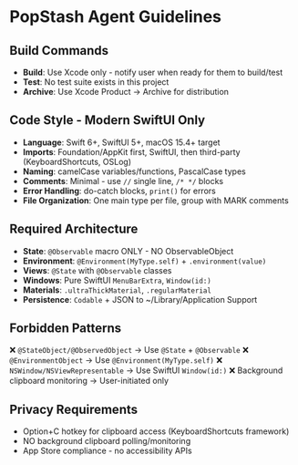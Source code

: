 # PopStash Agent Guidelines

## Build Commands
- **Build**: Use Xcode only - notify user when ready for them to build/test
- **Test**: No test suite exists in this project
- **Archive**: Use Xcode Product → Archive for distribution

## Code Style - Modern SwiftUI Only
- **Language**: Swift 6+, SwiftUI 5+, macOS 15.4+ target
- **Imports**: Foundation/AppKit first, SwiftUI, then third-party (KeyboardShortcuts, OSLog)
- **Naming**: camelCase variables/functions, PascalCase types
- **Comments**: Minimal - use `//` single line, `/* */` blocks
- **Error Handling**: do-catch blocks, `print()` for errors
- **File Organization**: One main type per file, group with MARK comments

## Required Architecture
- **State**: `@Observable` macro ONLY - NO ObservableObject
- **Environment**: `@Environment(MyType.self)` + `.environment(value)`
- **Views**: `@State` with `@Observable` classes
- **Windows**: Pure SwiftUI `MenuBarExtra`, `Window(id:)`
- **Materials**: `.ultraThickMaterial`, `.regularMaterial`
- **Persistence**: `Codable` + JSON to ~/Library/Application Support

## Forbidden Patterns
❌ `@StateObject/@ObservedObject` → Use `@State` + `@Observable`
❌ `@EnvironmentObject` → Use `@Environment(MyType.self)`
❌ `NSWindow/NSViewRepresentable` → Use SwiftUI `Window(id:)`
❌ Background clipboard monitoring → User-initiated only

## Privacy Requirements
- Option+C hotkey for clipboard access (KeyboardShortcuts framework)
- NO background clipboard polling/monitoring
- App Store compliance - no accessibility APIs
